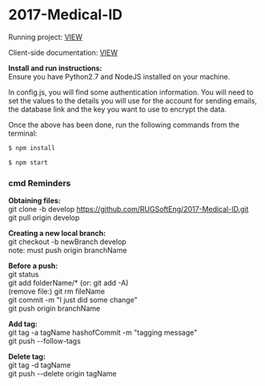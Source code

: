 # 2017-Medical-ID

Running project: [VIEW](https://medid.herokuapp.com/)

Client-side documentation: [VIEW](https://htmlpreview.github.io/?https://raw.githubusercontent.com/RUGSoftEng/2017-Medical-ID/develop/doc/index.html)

**Install and run instructions:**   
Ensure you have Python2.7 and NodeJS installed on your machine.

In config.js, you will find some authentication information. You will need to set the values to the details you will use for the account for sending emails, the database link and the key you want to use to encrypt the data.

Once the above has been done, run the following commands from the terminal:

```sh
$ npm install
```

```sh
$ npm start
```
### cmd Reminders ###

**Obtaining files:**   
git clone -b develop https://github.com/RUGSoftEng/2017-Medical-ID.git  
git pull origin develop

**Creating a new local branch:**   
git checkout -b newBranch develop  
note: must push origin branchName 

**Before a push:**   
git status  
git add folderName/* (or: git add -A)  
(remove file:) git rm fileName  
git commit -m "I just did some change"   
git push origin branchName 

**Add tag:**  
git tag -a tagName hashofCommit -m "tagging message"  
git push --follow-tags  

**Delete tag:**  
git tag -d tagName  
git push --delete origin tagName
